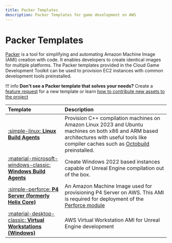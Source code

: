 ```yaml
---
title: Packer Templates
description: Packer Templates for game development on AWS
---
```


# Packer Templates

[Packer](https://www.packer.io/) is a tool for simplifying and automating Amazon Machine Image (AMI) creation with code. It enables developers to create identical images for multiple platforms. The Packer templates provided in the Cloud Game Development Toolkit can be used to provision EC2 instances with common development tools preinstalled.

!!! info
    **Don't see a Packer template that solves your needs?** Create a [feature request](https://github.com/aws-games/cloud-game-development-toolkit/issues/new?assignees=&labels=feature-request&projects=&template=feature_request.yml&title=Feature+request%3A+TITLE) for a new template or learn [how to contribute new assets to the project](../../../CONTRIBUTING.md)

| Template | Description |
| :--------------------------------------------------------------- | :- |
| [:simple-linux: __Linux Build Agents__](../../../assets/packer/build-agents/linux/README.md) | Provision C++ compilation machines on Amazon Linux 2023 and Ubuntu machines on both x86 and ARM based architectures with useful tools like compiler caches such as [Octobuild](https://github.com/octobuild/octobuild) preinstalled.|
| [:material-microsoft-windows-classic: __Windows Build Agents__](../../../assets/packer/build-agents/windows/README.md) | Create Windows 2022 based instances capable of Unreal Engine compilation out of the box. |
| [:simple-perforce: __P4 Server (formerly Helix Core)__](../../../assets/packer/perforce/p4-server/README.md)         | An Amazon Machine Image used for provisioning P4 Server on AWS. This AMI is required for deployment of the [Perforce module](../../../modules/perforce/README.md) |
| [:material-desktop-classic: __Virtual Workstations (Windows)__](../../../assets/packer/virtual-workstations/README.md) | AWS Virtual Workstation AMI for Unreal Engine development |
